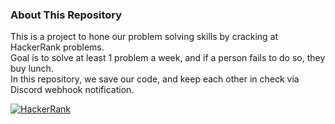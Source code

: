 ### About This Repository
This is a project to hone our problem solving skills by cracking at HackerRank problems.  
Goal is to solve at least 1 problem a week, and if a person fails to do so, they buy lunch.  
In this repository, we save our code, and keep each other in check via Discord webhook notification.  
  
[![HackerRank](https://img.shields.io/badge/Link-HackerRank-green)](https://www.hackerrank.com/dashboard)
